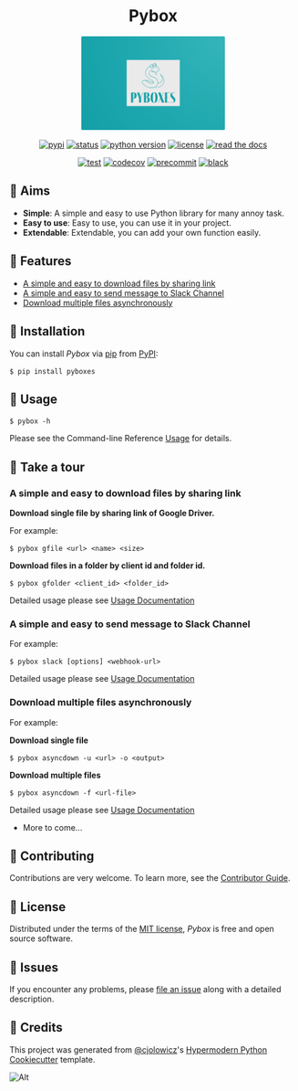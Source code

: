 <div align="center">

# Pybox

<img src="https://raw.githubusercontent.com/cauliyang/pybox/main/docs/_static/logo.png" width=50% alt="logo">

[![pypi](https://img.shields.io/pypi/v/pyboxes.svg)][pypi_]
[![status](https://img.shields.io/pypi/status/pyboxes.svg)][status]
[![python version](https://img.shields.io/pypi/pyversions/pyboxes)][python version]
[![license](https://img.shields.io/pypi/l/pyboxes)][license]
[![read the docs](https://img.shields.io/readthedocs/pyboxes/latest.svg?label=Read%20the%20Docs)][read the docs]

[![test](https://github.com/cauliyang/pybox/workflows/Tests/badge.svg)][test]
[![codecov](https://codecov.io/gh/cauliyang/pybox/branch/main/graph/badge.svg)][codecov]
[![precommit](https://img.shields.io/badge/pre--commit-enabled-brightgreen?logo=pre-commit&logoColor=white)][precommit]
[![black](https://img.shields.io/badge/code%20style-black-000000.svg)][black]

[pypi_]: https://pypi.org/project/pyboxes/
[status]: https://pypi.org/project/pyboxes/
[python version]: https://pypi.org/project/pyboxes/
[license]: https://opensource.org/licenses/MIT
[read the docs]: https://pyboxes.readthedocs.io/
[test]: https://github.com/cauliyang/pybox/actions?workflow=Tests
[codecov]: https://codecov.io/gh/cauliyang/pybox
[precommit]: https://github.com/pre-commit/pre-commit
[black]: https://github.com/psf/black
[//]: # '<img src="https://asciinema.org/a/vPzWEWZUJ4JUYkQPoj0Wgux42.svg" alt="demo" width=40%>'

</div>

## 💪 Aims

- **Simple**: A simple and easy to use Python library for many annoy task.
- **Easy to use**: Easy to use, you can use it in your project.
- **Extendable**: Extendable, you can add your own function easily.

## 🤩 Features

- [A simple and easy to download files by sharing link](#a-simple-and-easy-to-download-files-by-sharing-link)
- [A simple and easy to send message to Slack Channel](#a-simple-and-easy-to-send-message-to-slack-channel)
- [Download multiple files asynchronously](#download-multiple-files-asynchronously)

## 🧐 Installation

You can install _Pybox_ via [pip] from [PyPI]:

```console
$ pip install pyboxes
```

## 📖 Usage

```console
$ pybox -h
```

Please see the Command-line Reference [Usage] for details.

## 🚌 Take a tour

### A simple and easy to download files by sharing link

**Download single file by sharing link of Google Driver.**

For example:

```console
$ pybox gfile <url> <name> <size>
```

**Download files in a folder by client id and folder id.**

```console
$ pybox gfolder <client_id> <folder_id>
```

Detailed usage please see [Usage Documentation]

### A simple and easy to send message to Slack Channel

For example:

```console
$ pybox slack [options] <webhook-url>
```

Detailed usage please see [Usage Documentation]

### Download multiple files asynchronously

For example:

**Download single file**

```console
$ pybox asyncdown -u <url> -o <output>
```

**Download multiple files**

```console
$ pybox asyncdown -f <url-file>
```

Detailed usage please see [Usage Documentation]

- More to come...

## 🤗 Contributing

Contributions are very welcome. To learn more, see the [Contributor Guide].

## 🤖 License

Distributed under the terms of the [MIT license],
_Pybox_ is free and open source software.

## 🤔 Issues

If you encounter any problems, please [file an issue] along with a detailed description.

## 🥳 Credits

This project was generated from [@cjolowicz]'s [Hypermodern Python Cookiecutter] template.

[//]: # "link"
[@cjolowicz]: https://github.com/cjolowicz
[hypermodern python cookiecutter]: https://github.com/cjolowicz/cookiecutter-hypermodern-python
[mit license]: https://opensource.org/licenses/MIT
[pypi]: https://pypi.org/
[file an issue]: https://github.com/cauliyang/pybox/issues
[pip]: https://pip.pypa.io/
[google-driver]: https://www.google.com/drive/
[usage]: https://pyboxes.readthedocs.io/en/latest/usage.html
[slack]: https://slack.com/

<!-- github-only -->

![Alt](https://repobeats.axiom.co/api/embed/d2106d70cd519799cd18f0ca742bb9a4475fce88.svg "Repobeats analytics image")

[contributor guide]: CONTRIBUTING.md
[usage documentation]: https://pyboxes.readthedocs.io/en/latest/usage.html
